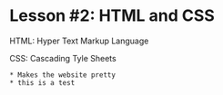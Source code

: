 # Lesson #2: HTML and CSS

HTML: Hyper Text Markup Language 

CSS: Cascading Tyle Sheets

    * Makes the website pretty
    * this is a test
